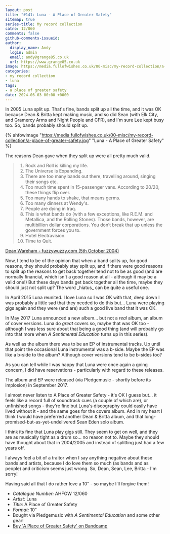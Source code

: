 ```yaml
---
layout: post
title: "#141: Luna - A Place of Greater Safety"
sitemap: true
series-title: My record collection
catno: 12/060
comments: false
github-comments-issueid:
author:
  display_name: Andy
  login: admin
  email: andy@grange85.co.uk
  url: https://www.grange85.co.uk
image: https://media.fullofwishes.co.uk/00-misc/my-record-collection/a-place-of-greater-safety.jpg
categories:
- my record collection
- luna
tags:
- a place of greater safety
date: 2024-06-03 00:00 +0000
---
```

In 2005 Luna split up. That's fine, bands split up all the time, and it was OK because Dean & Britta kept making music, and so did Sean (with Elk City, and Gramercy Arms and Night People and CFR), and I'm sure Lee kept busy too. So, bands probably should split up. 

{% ahfowimage "https://media.fullofwishes.co.uk/00-misc/my-record-collection/a-place-of-greater-safety.jpg" "Luna - A Place of Greater Safety" %}

The reasons Dean gave when they split up were all pretty much valid.

<blockquote>
 <ol>
 <li>Rock and Roll is killing my life.</li>
 <li>The Universe is Expanding.</li>
 <li>There are too many bands out there, travelling around, singing their songs etc.</li>
 <li>Too much time spent in 15-passenger vans. According to 20/20, these things flip over.</li>
 <li>Too many hands to shake, that means germs.</li>
 <li>Too many dinners at Wendy's.</li>
 <li>People are dying in Iraq.</li>
 <li>This is what bands do (with a few exceptions, like R.E.M. and Metallica, and the Rolling Stones). Those bands, however, are multibillion dollar corporations. You don’t break that up unless the government forces you to.</li>
 <li>Hotel Electravision.</li>
 <li>Time to Quit.</li>
 </ol>
</blockquote>
<p class="caption"><a href="https://web.archive.org/web/20041009210154/http://www.fuzzywuzzy.com/docs/news.html">Dean Wareham - fuzzywuzzy.com (5th October 2004)</a> </p>
Now, I tend to be of the opinion that when a band splits up, for good reasons, they should probably stay split up, and if there were good reasons to split up the reasons to get back together tend not to be as good (and are normally financial, which isn't a good reason at all - although it may be a valid one!) But these days bands get back together all the time, maybe they should just not split up? The word _hiatus_ can be quite a useful one.



In April 2015 Luna reunited. I love Luna so I was OK with that, deep down I was probably a little sad that they needed to do this but... Luna were playing gigs again and they were (and are) such a good live band that it was OK.

In May 2017 Luna announced a new album... but not a _real_ album, an album of cover versions. Luna do _great_ covers so, maybe that was OK too - although I was less sure about that being a good thing (and will probably go into that more when _A Sentimental Education_ turns up in this series). 

As well as the album there was to be an EP of instrumental tracks. Up until that point the occasional Luna instrumental was a b-side. Maybe the EP was like a b-side to the album? Although cover versions tend to be b-sides too?

As you can tell while I was happy that Luna were once again a going concern, I did have reservations - particularly with regard to these releases.

The album and EP were released (via Pledgemusic - shortly before its implosion) in September 2017.

I almost never listen to A Place of Greater Safety - it's OK I guess but... it feels like a record full of soundtrack cues (a couple of which are), or unfinished songs - they're fine but Luna's discography could easily have lived without it - and the same goes for the covers album. And in my heart I think I would have preferred another Dean & Britta album, and that long-promised-but-as-yet-undelivered Sean Eden solo album.

I think its fine that Luna play gigs still. They seem to get on well, and they are as musically tight as a drum so... no reason not to. Maybe they should have thought about that in 2004/2005 and instead of splitting just had a few years off.

I always feel a bit of a traitor when I say anything negative about these bands and artists, because I do love them so much (as bands and as people) and criticism seems just wrong. So, Dean, Sean, Lee, Britta - I'm sorry!

Having said all that I do rather love a 10" - so maybe I'll forgive them!

 - *Catalogue Number:* AHFOW 12/060
 - *Artist:* Luna
 - *Title:* A Place of Greater Safety
 - *Format:* 10"
 - Bought via Pledgemusic with _A Sentimental Education_ and some other gear!
 - [Buy 'A Place of Greater Safety' on Bandcamp](https://luna.bandcamp.com/album/a-place-of-greater-safety)
